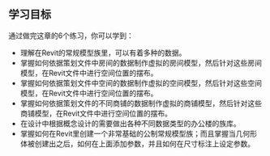 ## 学习目标

通过做完这章的6个练习，你可以学到：

- 理解在Revit的常规模型族里，可以有着多种的数据。
- 掌握如何依据策划文件中房间的数据制作虚拟的房间模型，然后针对这些房间模型，在Revit文件中进行空间位置的摆布。
- 掌握如何依据策划文件中空间的数据制作虚拟的空间模型，然后针对这些空间模型，在Revit文件中进行空间位置的摆布。
- 掌握如何依据策划文件的不同商铺的数据制作虚拟的商铺模型，然后针对这些商铺模型，在Revit文件中进行空间位置的摆布。
- 在设计中根据概念设计的需要做出各种不同数据类型的办公楼的族库。
- 掌握如何在Revit里创建一个非常基础的公制常规模型族；而且掌握当几何形体被创建出之后，如何在上面添加参数，并且如何在尺寸标注上设定参数。